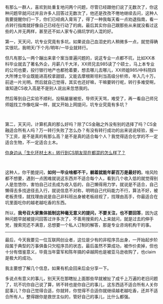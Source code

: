 <p>有那么一群人，喜欢到处重复地问两个问题，尽管已经跟他们说了无数次了，你这种问题早就问过并且许多人回答过无数次了，他还是孜孜不倦地继续去问，这种人我要提醒你们一下，你们已经病入膏肓了，得了一种我每天看一点劝退指南，看一点转行指南就好像自己已经在行动了的病，最后其实你自己跟那些从来就没看过这些的人并无两样，甚至还不如人家专心搞坑学的人混的好。</p><p>第一，天天问，坑专业究竟有多坑，如果说自己血泪史的人稍微多一点，就觉得确实很坑，我明天/下个月/明年/一毕业就转行。</p><p>但凡有那么一两个蹦出来拿个案当普遍问题的，说这专业一点都不坑，比如XX本科毕业就去了著名外企，月薪八千大洋，XX师兄去985读了个硕士，马上本专业的公司也要，投行银行地产也都抢着要，想去哪儿去哪儿，XX师姐985/中科院四大所博士毕业既能进高校拿甜妞，又能去摩根斯坦利当高级分析师，年入几十万，前途一片光明。然后就自己觉得，其实也还好嘛，干嘛要转行呢，转行多难受啊，谁知道CS收入高是不是别人说出来忽悠我的。</p><p>然后等到自己实验不顺利，投稿屡屡被拒，导师天天骂，难受了，再一看自己师兄师姐找工作像吃屎一样，就又开始上网提问，坑专业究竟有多坑？</p><p class="ztext-empty-paragraph"><br/></p><p>第二，天天问，计算机真的那么好吗？除了CS金融之外没有别的选择了吗？CS金融适合所有人吗？万一转行失败了怎么办？有没有转行成功的出来说说经验，报一下工资，是不是真的有那么高？是不是真的适合每个人？我觉得适合化学的不一定适合生物，不一定适合土木。</p><p><a href="https://www.zhihu.com/question/263898053" class="internal">你身边从「生化环材土木」转行到CS朋友现在都混的怎么样了？</a></p><p class="ztext-empty-paragraph"><br/></p><p>这种人，你干脆提问，<b>如何一毕业啥都不干，躺着就能年薪百万是最好的</b>。啥风险都不想要，遇到一点困难就说这东西并不适合每个人，看到几个收入低的就觉得别人是忽悠你，害怕自己过去成为收入低的，自己懒得用力学，就说是不适合，自己懒得去多找途径去入行，就说信息不对称，明明自己代码能力不行，算法不好，被老板责怪，就找理由说是自己非科班出身被老板歧视了，找理由高手，你最适合在坑里面吃你的越老越吃香的东西。</p><p>所以，<b>我号召大家集体抵制这种毫无意义的提问，不要关注，也不要回答</b>，因为这种问题早就被提问回答过许多次了，不善用搜索的人上来就问，就是过去的伸手党，搜索完还不满意，总想要一个私人订制的解答，那是专业咨询机构干的事。</p><hr/><p>最后，今天我要见一位互联网创业者，这位是少有的非程序员出身，一开始起步阶段属于典型的万事俱备只欠程序员的状态，最后虽然不算成功，被作价卖掉，但也十分有借鉴意义，毕竟当年雷军和陈年搞的卓越网也是被亚马逊收购了，也claim是极大的成功。</p><p>我主要想了解几个信息，如果有机会回来后会分享一下。</p><p>多说点有意义的事儿，别天天在那瞎扯上面那些早就被扯了成千上万遍的老旧问题了，坑不坑你自己说了算，转不转也是你自己的事儿，这东西适不适合所有人关你屁事儿？你自己觉得合适，你就转，你觉得不合适你就继续越老越吃香，还并不适合所有人，整得跟你是救世主似的，管好自己的事儿，比什么都强。</p>